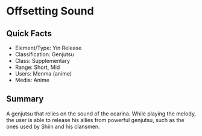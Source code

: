 # Offsetting Sound

## Quick Facts
- Element/Type: Yin Release
- Classification: Genjutsu
- Class: Supplementary
- Range: Short, Mid
- Users: Menma (anime)
- Media: Anime

## Summary
A genjutsu that relies on the sound of the ocarina. While playing the melody, the user is able to release his allies from powerful genjutsu, such as the ones used by Shiin and his clansmen.
